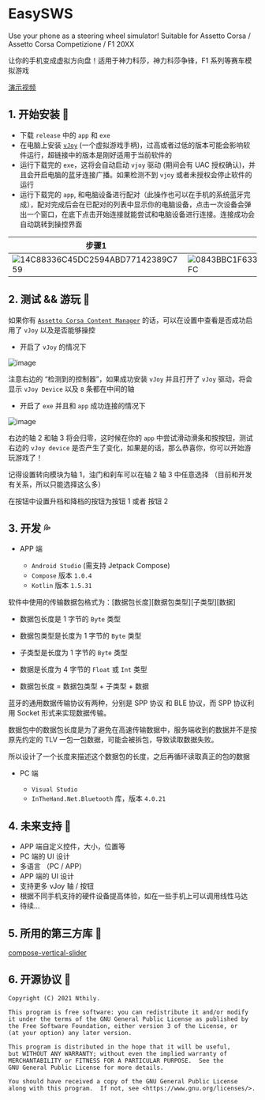 # EasySWS

Use your phone as a steering wheel simulator! Suitable for Assetto Corsa / Assetto Corsa Competizione / F1 20XX

让你的手机变成虚拟方向盘！适用于神力科莎，神力科莎争锋，F1 系列等赛车模拟游戏


[演示视频](https://www.bilibili.com/video/BV1aP4y1b7cj?spm_id_from=333.999.0.0)

## 1. 开始安装 🚀

* 下载 `release` 中的 `app` 和 `exe` 
* 在电脑上安装 [`vJoy`](https://github.com/jshafer817/vJoy) (一个虚拟游戏手柄)，过高或者过低的版本可能会影响软件运行，超链接中的版本是刚好适用于当前软件的
* 运行下载完的 `exe`，这将会自动启动 `vjoy` 驱动 (期间会有 UAC 授权确认)，并且会开启电脑的蓝牙连接广播。如果检测不到 `vjoy` 或者未授权会停止软件的运行
* 运行下载完的 `app`, 和电脑设备进行配对（此操作也可以在手机的系统蓝牙完成），配对完成后会在已配对的列表中显示你的电脑设备，点击一次设备会弹出一个窗口，在底下点击开始连接就能尝试和电脑设备进行连接。连接成功会自动跳转到操控界面

|步骤1|步骤2|步骤3
|------|-----|-------|
|![14C88336C45DC2594ABD77142389C759](https://user-images.githubusercontent.com/31311826/140234451-75de5135-8881-45db-abdb-fda36e66646e.jpg)|![0843BBC1F633B14DE43FDD9AF8106FFC](https://user-images.githubusercontent.com/31311826/140234504-a176e13d-1c37-42a9-95bd-a90536eaf89c.jpg)|![E8CA0E389ADF0761E9B3D5E188386CA8](https://user-images.githubusercontent.com/31311826/140234478-63c44405-7cde-4e50-a777-d290d949ec88.jpg)|


## 2. 测试 && 游玩 💨

如果你有 [`Assetto Corsa Content Manager`](https://acstuff.ru/app/) 的话，可以在设置中查看是否成功启用了 `vJoy` 以及是否能够操控

* 开启了 `vJoy` 的情况下

![image](https://user-images.githubusercontent.com/31311826/138749275-3e9554c6-e2c0-4a85-b47d-5cb903da0831.png)

注意右边的 “检测到的控制器”，如果成功安装 `vJoy` 并且打开了 `vJoy` 驱动，将会显示 `vJoy Device` 以及 `8` 条都在中间的轴

* 开启了 `exe` 并且和 `app` 成功连接的情况下

![image](https://user-images.githubusercontent.com/31311826/138749501-24613388-04e7-44de-842d-984d5587f293.png)

右边的轴 2 和轴 3 将会归零，这时候在你的 `app` 中尝试滑动滑条和按按钮，测试右边的 `vJoy device` 是否产生了变化，如果是的话，那么恭喜你，你可以开始游玩游戏了！

记得设置转向模块为轴 1，油门和刹车可以在轴 2 轴 3 中任意选择 （目前和开发有关系，所以只能选择这么多）

在按钮中设置升档和降档的按钮为按钮 1 或者 按钮 2


## 3. 开发 💦

* APP 端
 
  * `Android Studio` (需支持 Jetpack Compose)
  * `Compose` 版本 `1.0.4`
  * `Kotlin` 版本 `1.5.31`

软件中使用的传输数据包格式为：[数据包长度][数据包类型][子类型][数据]

* 数据包长度是 1 字节的 `Byte` 类型

* 数据包类型是长度为 1 字节的 `Byte` 类型

* 子类型是长度为 1 字节的 `Byte` 类型

* 数据是长度为 4 字节的 `Float` 或 `Int` 类型

* 数据包长度 = 数据包类型 + 子类型 + 数据


蓝牙的通用数据传输协议有两种，分别是 SPP 协议 和 BLE 协议，而 SPP 协议利用 Socket 形式来实现数据传输。

数据包中的数据包长度是为了避免在高速传输数据中，服务端收到的数据并不是按原先约定的 TLV 一包一包数据，可能会被拆包，导致读取数据失败。

所以设计了一个长度来描述这个数据包的长度，之后再循环读取真正的包的数据

* PC 端

  * `Visual Studio`
  * `InTheHand.Net.Bluetooth` 库，版本 `4.0.21`

## 4. 未来支持 👀

* APP 端自定义控件，大小，位置等
* PC 端的 UI 设计
* 多语言 （PC / APP）
* APP 端的 UI 设计
* 支持更多 vJoy 轴 / 按钮
* 根据不同手机支持的硬件设备提高体验，如在一些手机上可以调用线性马达
* 待续...

## 5. 所用的第三方库 🔑

[compose-vertical-slider](https://github.com/aakarshrestha/compose-vertical-slider)

## 6. 开源协议 📄

```
Copyright (C) 2021 Nthily.

This program is free software: you can redistribute it and/or modify
it under the terms of the GNU General Public License as published by
the Free Software Foundation, either version 3 of the License, or
(at your option) any later version.

This program is distributed in the hope that it will be useful,
but WITHOUT ANY WARRANTY; without even the implied warranty of
MERCHANTABILITY or FITNESS FOR A PARTICULAR PURPOSE.  See the
GNU General Public License for more details.

You should have received a copy of the GNU General Public License
along with this program.  If not, see <https://www.gnu.org/licenses/>.
```
